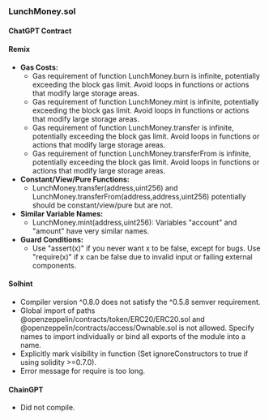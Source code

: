 ### LunchMoney.sol

#### ChatGPT Contract

#### Remix
- **Gas Costs:**
  - Gas requirement of function LunchMoney.burn is infinite, potentially exceeding the block gas limit. Avoid loops in functions or actions that modify large storage areas.
  - Gas requirement of function LunchMoney.mint is infinite, potentially exceeding the block gas limit. Avoid loops in functions or actions that modify large storage areas.
  - Gas requirement of function LunchMoney.transfer is infinite, potentially exceeding the block gas limit. Avoid loops in functions or actions that modify large storage areas.
  - Gas requirement of function LunchMoney.transferFrom is infinite, potentially exceeding the block gas limit. Avoid loops in functions or actions that modify large storage areas.
- **Constant/View/Pure Functions:**
  - LunchMoney.transfer(address,uint256) and LunchMoney.transferFrom(address,address,uint256) potentially should be constant/view/pure but are not.
- **Similar Variable Names:**
  - LunchMoney.mint(address,uint256): Variables "account" and "amount" have very similar names.
- **Guard Conditions:**
  - Use "assert(x)" if you never want x to be false, except for bugs. Use "require(x)" if x can be false due to invalid input or failing external components.

#### Solhint
- Compiler version ^0.8.0 does not satisfy the ^0.5.8 semver requirement.
- Global import of paths @openzeppelin/contracts/token/ERC20/ERC20.sol and @openzeppelin/contracts/access/Ownable.sol is not allowed. Specify names to import individually or bind all exports of the module into a name.
- Explicitly mark visibility in function (Set ignoreConstructors to true if using solidity >=0.7.0).
- Error message for require is too long.

#### ChainGPT
- Did not compile.

